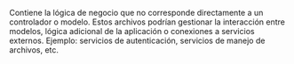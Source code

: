 Contiene la lógica de negocio que no corresponde directamente a un controlador o modelo. Estos archivos podrían gestionar la interacción entre modelos, lógica adicional de la aplicación o conexiones a servicios externos.
Ejemplo: servicios de autenticación, servicios de manejo de archivos, etc.